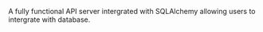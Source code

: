 A fully functional API server intergrated with SQLAlchemy allowing users to intergrate with database.